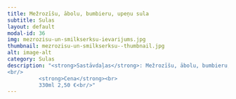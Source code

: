 ```yaml
---
title: Mežrozīšu, ābolu, bumbieru, upeņu sula
subtitle: Sulas
layout: default
modal-id: 36
img: mezrozisu-un-smilkserksu-ievarijums.jpg
thumbnail: mezrozisu-un-smilkserksu--thumbnail.jpg
alt: image-alt
category: Sulas
description: "<strong>Sastāvdaļas</strong>: Mežrozīšu, ābolu, bumbieru, upeņu sula.<br/>
<br/>
          <strong>Cena</strong><br>
          330ml 2,50 €<br/>"
---
```

